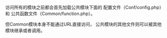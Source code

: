 ﻿访问所有的模块之前都会首先加载公共模块下面的
配置文件（Conf/config.php）和
公共函数文件（Common/function.php）。

但Common模块本身不能通过URL直接访问，
公共模块的其他文件则可以被其他模块继承或者调用。

